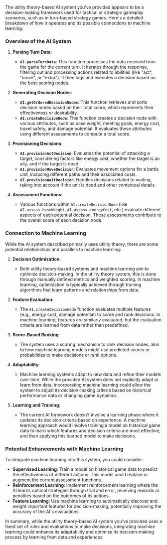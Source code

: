 The utility theory-based AI system you've provided appears to be a decision-making framework used for tactical or strategic gameplay scenarios, such as in turn-based strategy games. Here's a detailed breakdown of how it operates and its possible connections to machine learning:

### Overview of the AI System

1. **Parsing Turn Data**:
   - **`AI.parseTurnData`**: This function processes the data received from the game for the current turn. It iterates through the response, filtering out and processing actions related to abilities (like "act", "move", or "extra"). It then logs and executes a decision based on the best-scoring nodes.

2. **Generating Decision Nodes**:
   - **`AI.getOrderedDecisionNodes`**: This function retrieves and sorts decision nodes based on their total score, which represents their effectiveness or desirability.
   - **`AI.createDecisionNode`**: This function creates a decision node with various attributes, such as base weight, meeting goals, energy cost, travel safety, and damage potential. It evaluates these attributes using different assessments to compute a total score.

3. **Provisioning Decisions**:
   - **`AI.provisionActDecision`**: Evaluates the potential of attacking a target, considering factors like energy cost, whether the target is an ally, and if the target is dead.
   - **`AI.provisionMoveDecision`**: Evaluates movement options for a battle unit, including different paths and their associated costs.
   - **`AI.provisionWaitDecision`**: Handles decisions related to waiting, taking into account if the unit is dead and other contextual details.

4. **Assessment Functions**:
   - Various functions within `AI.createDecisionNode` (like `AI.assess.baseWeight`, `AI.assess.energyCost`, etc.) evaluate different aspects of each potential decision. These assessments contribute to the overall score of each decision node.

### Connection to Machine Learning

While the AI system described primarily uses utility theory, there are some potential relationships and parallels to machine learning:

1. **Decision Optimization**:
   - Both utility theory-based systems and machine learning aim to optimize decision-making. In the utility theory system, this is done through manually defined metrics and weighted scoring. In machine learning, optimization is typically achieved through training algorithms that learn patterns and relationships from data.

2. **Feature Evaluation**:
   - The `AI.createDecisionNode` function evaluates multiple features (e.g., energy cost, damage potential) to score and rank decisions. In machine learning, features are similarly evaluated, but the evaluation criteria are learned from data rather than predefined.

3. **Score-Based Ranking**:
   - The system uses a scoring mechanism to rank decision nodes, akin to how machine learning models might use predicted scores or probabilities to make decisions or rank options.

4. **Adaptability**:
   - Machine learning systems adapt to new data and refine their models over time. While the provided AI system does not explicitly adapt or learn from data, incorporating machine learning could allow the system to adjust its decision-making criteria based on historical performance data or changing game dynamics.

5. **Learning and Training**:
   - The current AI framework doesn't involve a learning phase where it updates its decision criteria based on experience. A machine learning approach would involve training a model on historical game data to learn which features and decision criteria are most effective, and then applying this learned model to make decisions.

### Potential Enhancements with Machine Learning

To integrate machine learning into this system, you could consider:

- **Supervised Learning**: Train a model on historical game data to predict the effectiveness of different actions. This model could replace or augment the current assessment functions.
- **Reinforcement Learning**: Implement reinforcement learning where the AI learns optimal strategies through trial and error, receiving rewards or penalties based on the outcomes of its actions.
- **Feature Learning**: Use machine learning to automatically discover and weight important features for decision-making, potentially improving the accuracy of the AI's evaluations.

In summary, while the utility theory-based AI system you’ve provided uses a fixed set of rules and evaluations to make decisions, integrating machine learning could enhance its adaptability and optimize its decision-making process by learning from data and experiences.
